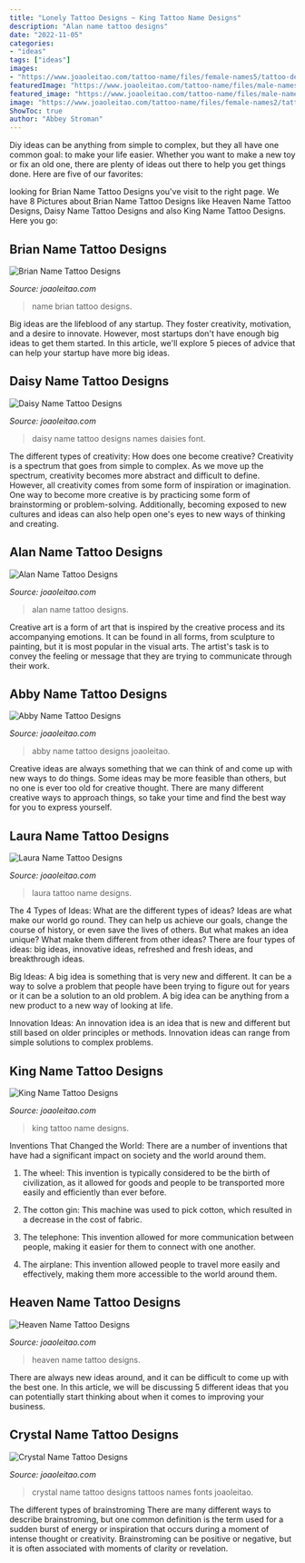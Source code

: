 ```yaml
---
title: "Lonely Tattoo Designs ~ King Tattoo Name Designs"
description: "Alan name tattoo designs"
date: "2022-11-05"
categories:
- "ideas"
tags: ["ideas"]
images:
- "https://www.joaoleitao.com/tattoo-name/files/female-names5/tattoo-design-name-abby-20.png"
featuredImage: "https://www.joaoleitao.com/tattoo-name/files/male-names3/tattoo-design-name-king-05.png"
featured_image: "https://www.joaoleitao.com/tattoo-name/files/male-names1/tattoo-design-name-alan-23.png"
image: "https://www.joaoleitao.com/tattoo-name/files/female-names2/tattoo-design-name-heaven-06.png"
ShowToc: true
author: "Abbey Stroman"
---
```



Diy ideas can be anything from simple to complex, but they all have one common goal: to make your life easier. Whether you want to make a new toy or fix an old one, there are plenty of ideas out there to help you get things done. Here are five of our favorites: 

	

		
looking for Brian Name Tattoo Designs you've visit to the right page. We have 8 Pictures about Brian Name Tattoo Designs like Heaven Name Tattoo Designs, Daisy Name Tattoo Designs and also King Name Tattoo Designs. Here you go:
		
    
## Brian Name Tattoo Designs

<img loading=lazy src="https://www.joaoleitao.com/tattoo-name/files/male-names1/tattoo-design-name-brian-18.png" onerror="this.onerror=null;this.src='https://tse3.mm.bing.net/th?id=OIP.DLzs7-pWl6kezgo5suQv1wHaEj&amp;pid=15.1';" alt="Brian Name Tattoo Designs">

_Source: joaoleitao.com_

>name brian tattoo designs. 

	

Big ideas are the lifeblood of any startup. They foster creativity, motivation, and a desire to innovate. However, most startups don't have enough big ideas to get them started. In this article, we'll explore 5 pieces of advice that can help your startup have more big ideas.

    
## Daisy Name Tattoo Designs

<img loading=lazy src="https://www.joaoleitao.com/tattoo-name/files/female-names1/tattoo-design-name-daisy-22.png" onerror="this.onerror=null;this.src='https://tse3.mm.bing.net/th?id=OIP.Ae8oyGJSkXbGngC-kULtogHaFH&amp;pid=15.1';" alt="Daisy Name Tattoo Designs">

_Source: joaoleitao.com_

>daisy name tattoo designs names daisies font. 

	

The different types of creativity: How does one become creative?
Creativity is a spectrum that goes from simple to complex. As we move up the spectrum, creativity becomes more abstract and difficult to define. However, all creativity comes from some form of inspiration or imagination. One way to become more creative is by practicing some form of brainstorming or problem-solving. Additionally, becoming exposed to new cultures and ideas can also help open one's eyes to new ways of thinking and creating.

    
## Alan Name Tattoo Designs

<img loading=lazy src="https://www.joaoleitao.com/tattoo-name/files/male-names1/tattoo-design-name-alan-23.png" onerror="this.onerror=null;this.src='https://tse3.mm.bing.net/th?id=OIP.KH61oR8XD9HzMSb_387QMAHaEj&amp;pid=15.1';" alt="Alan Name Tattoo Designs">

_Source: joaoleitao.com_

>alan name tattoo designs. 

	

Creative art is a form of art that is inspired by the creative process and its accompanying emotions. It can be found in all forms, from sculpture to painting, but it is most popular in the visual arts. The artist's task is to convey the feeling or message that they are trying to communicate through their work.

    
## Abby Name Tattoo Designs

<img loading=lazy src="https://www.joaoleitao.com/tattoo-name/files/female-names5/tattoo-design-name-abby-20.png" onerror="this.onerror=null;this.src='https://tse2.mm.bing.net/th?id=OIP.TJCyr5uVJj472yP26kP3-gHaE2&amp;pid=15.1';" alt="Abby Name Tattoo Designs">

_Source: joaoleitao.com_

>abby name tattoo designs joaoleitao. 

	

Creative ideas are always something that we can think of and come up with new ways to do things. Some ideas may be more feasible than others, but no one is ever too old for creative thought. There are many different creative ways to approach things, so take your time and find the best way for you to express yourself.

    
## Laura Name Tattoo Designs

<img loading=lazy src="https://www.joaoleitao.com/tattoo-name/files/female-names3/tattoo-design-name-laura-12.png" onerror="this.onerror=null;this.src='https://tse3.mm.bing.net/th?id=OIP.ct1ai1RysGnotMbEPfxPSwHaEl&amp;pid=15.1';" alt="Laura Name Tattoo Designs">

_Source: joaoleitao.com_

>laura tattoo name designs. 

	

The 4 Types of Ideas: What are the different types of ideas?
Ideas are what make our world go round. They can help us achieve our goals, change the course of history, or even save the lives of others. But what makes an idea unique? What make them different from other ideas?
There are four types of ideas: big ideas, innovative ideas, refreshed and fresh ideas, and breakthrough ideas.

Big Ideas: A big idea is something that is very new and different. It can be a way to solve a problem that people have been trying to figure out for years or it can be a solution to an old problem. A big idea can be anything from a new product to a new way of looking at life.

Innovation Ideas: An innovation idea is an idea that is new and different but still based on older principles or methods. Innovation ideas can range from simple solutions to complex problems.

    
## King Name Tattoo Designs

<img loading=lazy src="https://www.joaoleitao.com/tattoo-name/files/male-names3/tattoo-design-name-king-05.png" onerror="this.onerror=null;this.src='https://tse3.mm.bing.net/th?id=OIP.QTNvzEAAuJ42mV9W6jJZ4wHaFM&amp;pid=15.1';" alt="King Name Tattoo Designs">

_Source: joaoleitao.com_

>king tattoo name designs. 

	

Inventions That Changed the World: There are a number of inventions that have had a significant impact on society and the world around them.
1. The wheel: This invention is typically considered to be the birth of civilization, as it allowed for goods and people to be transported more easily and efficiently than ever before.
2. The cotton gin: This machine was used to pick cotton, which resulted in a decrease in the cost of fabric.

3. The telephone: This invention allowed for more communication between people, making it easier for them to connect with one another.

4. The airplane: This invention allowed people to travel more easily and effectively, making them more accessible to the world around them.

    
## Heaven Name Tattoo Designs

<img loading=lazy src="https://www.joaoleitao.com/tattoo-name/files/female-names2/tattoo-design-name-heaven-06.png" onerror="this.onerror=null;this.src='https://tse4.mm.bing.net/th?id=OIP.RJBxwo6SFnGes_62xz_Y1wHaEd&amp;pid=15.1';" alt="Heaven Name Tattoo Designs">

_Source: joaoleitao.com_

>heaven name tattoo designs. 

	

There are always new ideas around, and it can be difficult to come up with the best one. In this article, we will be discussing 5 different ideas that you can potentially start thinking about when it comes to improving your business.

    
## Crystal Name Tattoo Designs

<img loading=lazy src="https://www.joaoleitao.com/tattoo-name/files/female-names1/tattoo-design-name-crystal-26.png" onerror="this.onerror=null;this.src='https://tse4.mm.bing.net/th?id=OIP.vuqwLYxizIeUU13M031lcAHaFH&amp;pid=15.1';" alt="Crystal Name Tattoo Designs">

_Source: joaoleitao.com_

>crystal name tattoo designs tattoos names fonts joaoleitao. 

	

The different types of brainstroming
There are many different ways to describe brainstroming, but one common definition is the term used for a sudden burst of energy or inspiration that occurs during a moment of intense thought or creativity. Brainstroming can be positive or negative, but it is often associated with moments of clarity or revelation.

